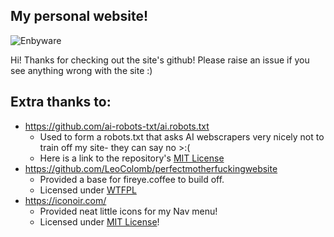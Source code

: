 ## My personal website!
![Enbyware](https://pride-badges.pony.workers.dev/static/v1?label=enbyware&labelColor=%23555&stripeWidth=8&stripeColors=FCF434%2CFFFFFF%2C9C59D1%2C2C2C2C)

Hi! Thanks for checking out the site's github! Please raise an issue if you see anything wrong with the site :)

## Extra thanks to:
- https://github.com/ai-robots-txt/ai.robots.txt
  - Used to form a robots.txt that asks AI webscrapers very nicely not to train off my site- they can say no >:( 
  - Here is a link to the repository's [MIT License](https://github.com/ai-robots-txt/ai.robots.txt/blob/main/LICENSE)
- https://github.com/LeoColomb/perfectmotherfuckingwebsite
  - Provided a base for fireye.coffee to build off.
  - Licensed under [WTFPL](http://www.wtfpl.net/)
- https://iconoir.com/
  - Provided neat little icons for my Nav menu!
  - Licensed under [MIT License](https://github.com/iconoir-icons/iconoir/blob/main/LICENSE)!
